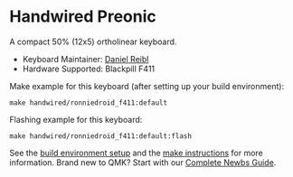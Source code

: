 # Handwired Preonic

A compact 50% (12x5) ortholinear keyboard.

* Keyboard Maintainer: [Daniel Reibl](https://github.com/riblee)
* Hardware Supported: Blackpill F411

Make example for this keyboard (after setting up your build environment):

    make handwired/ronniedroid_f411:default 

Flashing example for this keyboard:

    make handwired/ronniedroid_f411:default:flash

See the [build environment setup](https://docs.qmk.fm/#/getting_started_build_tools) and the [make instructions](https://docs.qmk.fm/#/getting_started_make_guide) for more information. Brand new to QMK? Start with our [Complete Newbs Guide](https://docs.qmk.fm/#/newbs).